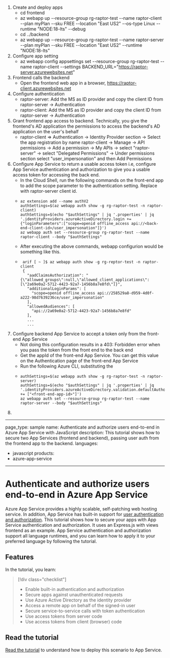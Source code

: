 1. Create and deploy apps
   -  cd frontend
   -  az webapp up --resource-group rg-raptor-test --name raptor-client --plan myPlan --sku FREE --location "East US2" --os-type Linux --runtime "NODE:18-lts" --debug
   -  cd ../backend
   -  az webapp up --resource-group rg-raptor-test --name raptor-server --plan myPlan --sku FREE --location "East US2" --runtime "NODE:18-lts"
2. Configure app setting
   - az webapp config appsettings set --resource-group rg-raptor-test --name raptor-client --settings BACKEND_URL="https://raptor-server.azurewebsites.net" 
3. Frontend calls the backend
   - Open the frontend web app in a browser, https://raptor-client.azurewebsites.net
4. Configure authentication
   -  raptor-server: Add the MS as ID provider and copy the client ID from raptor-server -> Authentication
   -  raptor-client: Add the MS as ID provider and copy the client ID from raptor-server -> Authentication
6. Grant frontend app access to backend. Technically, you give the frontend's AD application the permissions to access the backend's AD application on the user's behalf
   -  raptor-client => Authentication -> Identity Provider section -> Select the app registration by name raptor-client -> Manage -> API permissions -> Add a permission -> My APIs -> select "raptor-server" -> select "Delegated Permissions" -> Under permissions section select "user_impersonation" and then Add Permissions 
7. Configure App Service to return a usable access token i.e, configure App Service authentication and authorization to give you a usable access token for accessing the back end.
   - In the Cloud Shell, run the following commands on the front-end app to add the scope parameter to the authentication setting. Replace <back-end-client-id> with raptor-server client id.
   - ```
     az extension add --name authV2
     authSettings=$(az webapp auth show -g rg-raptor-test -n raptor-client)
     authSettings=$(echo "$authSettings" | jq '.properties' | jq '.identityProviders.azureActiveDirectory.login += {"loginParameters":["scope=openid offline_access api://<back-end-client-id>/user_impersonation"]}')
     az webapp auth set --resource-group rg-raptor-test --name raptor-client --body "$authSettings"
     ```
   - After executing the above commands, webapp configurion would be something like this.
   - ```      
      arif [ ~ ]$ az webapp auth show -g rg-reptor-test -n raptor-client
      {
        "aadClaimsAuthorization": "{\"allowed_groups\":null,\"allowed_client_applications\":[\"2a69e0a2-5712-4423-92a7-1456b8a7e8fd\"]}",
        "additionalLoginParams": [
          "scope=openid offline_access api://258529a8-d959-4d0f-a222-98d7639236ce/user_impersonation"
        ],
        "allowedAudiences": [
          "api://2a69e0a2-5712-4423-92a7-1456b8a7e8fd"
        ],
        ...
        ... 
     ```
8. Configure backend App Service to accept a token only from the front-end App Service
   - Not doing this configuration results in a 403: Forbidden error when you pass the token from the front end to the back end
   - Get the appId of the front-end App Service. You can get this value on the Authentication page of the front-end App Service
   - Run the following Azure CLI, substituting the <front-end-app-id>
   - ```
     authSettings=$(az webapp auth show -g rg-raptor-test -n raptor-server)
     authSettings=$(echo "$authSettings" | jq '.properties' | jq '.identityProviders.azureActiveDirectory.validation.defaultAuthorizationPolicy.allowedApplications += ["<front-end-app-id>"]')
     az webapp auth set --resource-group rg-raptor-test --name raptor-server --body "$authSettings"     
     ```
10. 


---
page_type: sample
name: Authenticate and authorize users end-to-end in Azure App Service with JavaScript
description: This tutorial shows how to secure two App Services (frontend and backend), passing user auth from the frontend app to the backend. 
languages:
- javascript
products:
- azure-app-service
---

# Authenticate and authorize users end-to-end in Azure App Service

Azure App Service provides a highly scalable, self-patching web hosting service. In addition, App Service has built-in support for [user authentication and authorization](https://learn.microsoft.com/azure/app-service/overview-authentication-authorization). This tutorial shows how to secure your apps with App Service authentication and authorization. It uses an Express.js with views frontend as an example. App Service authentication and authorization support all language runtimes, and you can learn how to apply it to your preferred language by following the tutorial.

## Features

In the tutorial, you learn:

> [!div class="checklist"]
> * Enable built-in authentication and authorization
> * Secure apps against unauthenticated requests
> * Use Azure Active Directory as the identity provider
> * Access a remote app on behalf of the signed-in user
> * Secure service-to-service calls with token authentication
> * Use access tokens from server code
> * Use access tokens from client (browser) code

## Read the tutorial

[Read the tutorial](https://learn.microsoft.com/azure/app-service/tutorial-auth-aad) to understand how to deploy this scenario to App Service.

